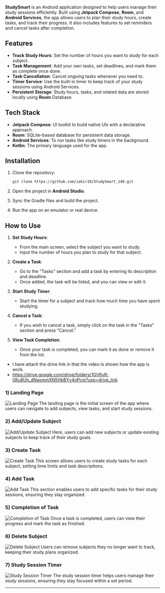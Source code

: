 
**StudySmart** is an Android application designed to help users manage their study sessions efficiently. Built using **Jetpack Compose**, **Room**, and **Android Services**, the app allows users to plan their study hours, create tasks, and track their progress. It also includes features to set reminders and cancel tasks after completion.

## Features

- **Track Study Hours**: Set the number of hours you want to study for each subject.
- **Task Management**: Add your own tasks, set deadlines, and mark them as complete once done.
- **Task Cancellation**: Cancel ongoing tasks whenever you need to.
- **Timer Service**: Use the built-in timer to keep track of your study sessions using Android Services.
- **Persistent Storage**: Study hours, tasks, and related data are stored locally using **Room** Database.

## Tech Stack

- **Jetpack Compose**: UI toolkit to build native UIs with a declarative approach.
- **Room**: SQLite-based database for persistent data storage.
- **Android Services**: To run tasks like study timers in the background.
- **Kotlin**: The primary language used for the app.


## Installation

1. Clone the repository:
    ```bash
    git clone https://github.com/zakir19/StudySmart_140.git
    ```

2. Open the project in **Android Studio**.

3. Sync the Gradle files and build the project.

4. Run the app on an emulator or real device.

## How to Use

1. **Set Study Hours**:
    - From the main screen, select the subject you want to study.
    - Input the number of hours you plan to study for that subject.

2. **Create a Task**:
    - Go to the "Tasks" section and add a task by entering its description and deadline.
    - Once added, the task will be listed, and you can view or edit it.

3. **Start Study Timer**:
    - Start the timer for a subject and track how much time you have spent studying.

4. **Cancel a Task**:
    - If you wish to cancel a task, simply click on the task in the "Tasks" section and press "Cancel."

5. **View Task Completion**:
    - Once your task is completed, you can mark it as done or remove it from the list.

- I have attach the drive link in that the video is shown how the app is work. 
- https://drive.google.com/drive/folders/1GV6vR-0Ku8Uh_dNasmmXN5HbBYv4oPcm?usp=drive_link



### 1) Landing Page
![Landing Page](res/drawable/landing%20page.jpg)
The landing page is the initial screen of the app where users can navigate to add subjects, view tasks, and start study sessions.

### 2) Add/Update Subject
![Add/Update Subject](res/drawable/landing%20page%201.jpg)
Here, users can add new subjects or update existing subjects to keep track of their study goals.

### 3) Create Task
![Create Task](res/drawable/Create-of-task.jpg)
This screen allows users to create study tasks for each subject, setting time limits and task descriptions.

### 4) Add Task
![Add Task](res/drawable/Add-Task.jpg)
This section enables users to add specific tasks for their study sessions, ensuring they stay organized.

### 5) Completion of Task
![Completion of Task](res/drawable/Completion-of-task.jpg)
Once a task is completed, users can view their progress and mark the task as finished.

### 6) Delete Subject
![Delete Subject](res/drawable/Delete-subject.jpg)
Users can remove subjects they no longer want to track, keeping their study plans organized.

### 7) Study Session Timer
![Study Session Timer](res/drawable/Study-session-timer.jpg)
The study session timer helps users manage their study sessions, ensuring they stay focused within a set period.

---

